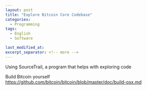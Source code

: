 ```yaml
---
layout: post
title: "Explore Bitcoin Core Codebase"
categories:
  - Programming
tags:
  - English
  - Software

last_modified_at:
excerpt_separator: <!-- more -->
---
```


Using SourceTrail, a program that helps with exploring code

Build Bitcoin yourself
https://github.com/bitcoin/bitcoin/blob/master/doc/build-osx.md